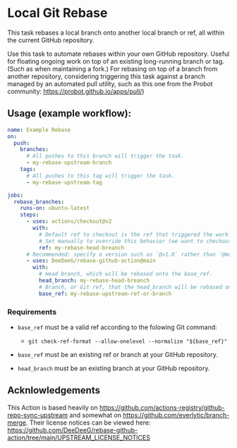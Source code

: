 # Local Git Rebase

This task rebases a local branch onto another local branch or ref, all within the current GitHub repository.

Use this task to automate rebases within your own GitHub repository. Useful for floating ongoing work on top of an existing long-running branch or tag. (Such as when maintaining a fork.) For rebasing on top of a branch from another repository, considering triggering this task against a branch managed by an automated pull utility, such as this one from the Probot community: https://probot.github.io/apps/pull/)

## Usage (example workflow):

```yaml
name: Example Rebase
on:
  push:
    branches:
      # All pushes to this branch will trigger the task.
      - my-rebase-upstream-branch
    tags:
      # All pushes to this tag will trigger the task.
      - my-rebase-upstream-tag

jobs:
  rebase_branches:
    runs-on: ubuntu-latest
    steps:
      - uses: actions/checkout@v2
        with:
          # Default ref to checkout is the ref that triggered the workflow.
          # Set manually to override this behavior (we want to checkout the "rebase head" branch).
          ref: my-rebase-head-breanch
      # Recommended: specify a version such as `@v1.0` rather than `@main`
      - uses: DeeDeeG/rebase-github-action@main
        with:
          # Head branch, which will be rebased onto the base_ref.
          head_branch: my-rebase-head-breanch
          # Branch, or Git ref, that the head_branch will be rebased onto.
          base_ref: my-rebase-upstream-ref-or-branch
```

### Requirements

- `base_ref` must be a valid ref according to the folowing Git command:

  - `git check-ref-format --allow-onelevel --normalize "${base_ref}"`

- `base_ref` must be an existing ref or branch at your GitHub repository.

- `head_branch` must be an existing branch at your GitHub repository.

## Acknlowledgements

This Action is based heavily on https://github.com/actions-registry/github-repo-sync-upstream and somewhat on https://github.com/everlytic/branch-merge. Their license notices can be viewed here: https://github.com/DeeDeeG/rebase-github-action/tree/main/UPSTREAM_LICENSE_NOTICES
